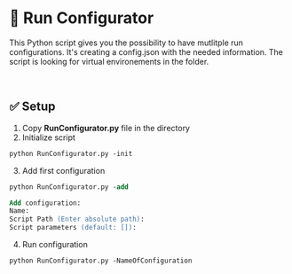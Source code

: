 # :wrench: Run Configurator 

This Python script gives you the possibility to have mutlitple run configurations. 
It's creating a config.json with the needed information. The script is looking for virtual environements in the folder. 


<br>

## :white_check_mark: Setup

1. Copy <b>RunConfigurator.py</b> file in the directory
2. Initialize script
```ps
python RunConfigurator.py -init
```
3. Add first configuration
```ps
python RunConfigurator.py -add
```
```ps
Add configuration: 
Name: 
Script Path (Enter absolute path): 
Script parameters (default: []): 
```
4. Run configuration
```ps
python RunConfigurator.py -NameOfConfiguration
```
